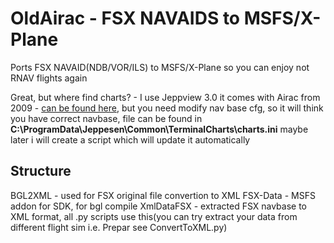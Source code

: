 # OldAirac - FSX NAVAIDS to MSFS/X-Plane
Ports FSX NAVAID(NDB/VOR/ILS) to MSFS/X-Plane so you can enjoy not RNAV flights again

Great, but where find charts? - I use Jeppview 3.0 it comes with Airac from 2009 - [can be found here](https://rutracker.org/forum/viewtopic.php?t=1546438), but you need modify nav base cfg, so it will think you have correct navbase, file can be found in 
    **C:\ProgramData\Jeppesen\Common\TerminalCharts\charts.ini**
maybe later i will create a script which will update it automatically

## Structure
BGL2XML - used for FSX original file convertion to XML
FSX-Data - MSFS addon for SDK, for bgl compile
XmlDataFSX - extracted FSX navbase to XML format, all .py scripts use this(you can try extract your data from different flight sim i.e. Prepar see ConvertToXML.py)
